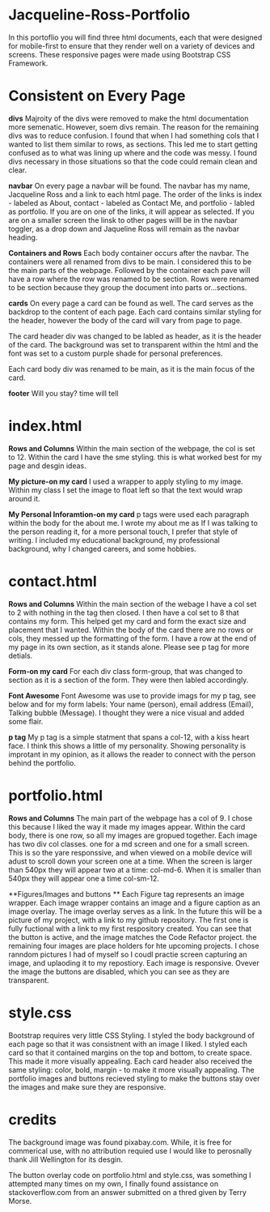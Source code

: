 # Jacqueline-Ross-Portfolio

In this portoflio you will find three html documents, each that were designed for mobile-first to ensure that they render well on a variety of devices and screens. These responsive pages were made using Bootstrap CSS Framework. 

# Consistent on Every Page
**divs**
Majroity of the divs were removed to make the html documentation more semenatic. However, soem divs remain. The reason for the remaining divs was to reduce confusion. I found that when I had something cols that I wanted to list them similar to rows, as sections. This led me to start getting confused as to what was lining up where and the code was messy. I found divs necessary in those situations so that the code could remain clean and clear. 

**navbar**
On every page a navbar will be found. The navbar has my name, Jacqueline Ross and a link to each html page. The order of the links is index - labeled as About, contact - labeled as Contact Me, and portfolio - labled as portfolio. If you are on one of the links, it will appear as selected. If you are on a smaller screen the linsk to other pages willl be in the navbar toggler, as a drop down and Jaqueline Ross will remain as the navbar heading. 

**Containers and Rows**
Each body container occurs after the navbar. The containers were all renamed from divs to be main. I considered this to be the main parts of the webpage. Followed by the container each pave will have a row where the row was renamed to be section. Rows were renamed to be section because they group the document into parts or...sections. 

**cards**
On every page a card can be found as well. The card serves as the backdrop to the content of each page. Each card contains similar styling for the header, however the body of the card will vary from page to page. 

The card header div was changed to be labled as header, as it is the header of the card. The background was set to transparent within the html and the font was set to a custom purple shade for personal preferences.  

Each card body div was renamed to be main, as it is the main focus of the card. 

**footer**
Will you stay? time will tell

# index.html 

**Rows and Columns**
Within the main section of the webpage, the col is set to 12. Within the card I have the sme styling. this is what worked best for my page and desgin ideas. 

**My picture-on my card**
I used a wrapper to apply styling to my image. Within my class I set the image to float left so that the text would wrap around it. 

**My Personal Inforamtion-on my card**
p tags were used each paragraph within the body for the about me. I wrote my about me as If I was talking to the person reading it, for a more personal touch, I prefer that style of writing. I included my educational background, my professional background, why I changed careers, and some hobbies. 

# contact.html

**Rows and Columns**
Within the main section of the webage I have a col set to 2 with nothing in the tag then closed. I then have a col set to 8 that contains my form. This helped get my card and form the exact size and placement that I wanted. 
Within the body of the card there are no rows or cols, they messed up the formatting of the form. 
I have a row at the end of my page in its own section, as it stands alone. Please see p tag for more detials. 

**Form-on my card**
For each div class form-group, that was changed to section as it is a section of the form. They were then labled accordingly. 

**Font Awesome**
Font Awesome was use to provide imags for my p tag, see below and for my form labels: Your name (person), email address (Email), Talking bubble (Message). I thought they were a nice visual and added some flair. 

**p tag**
My p tag is a simple statment that spans a col-12, with a kiss heart face. I think this shows a little of my personality. Showing personality is improtant in my opinion, as it allows the reader to connect with the person behind the portfolio. 

# portfolio.html 

**Rows and Columns**
The main part of the webpage has a col of 9. I chose this because I liked the way it made my images appear. 
Within the card body, there is one row, so all my images are gropued together. Each image has two div col classes. one for a md screen and one for a small screen. This is so the yare responssive, and when viewed on a mobile device will adust to scroll down your screen one at a time. When the screen is larger than 540px they will appear two at a time: col-md-6. When it is smaller than 540px they will appear one a time col-sm-12. 

**Figures/Images and buttons ** 
Each Figure tag represents an image wrapper. Each image wrapper contains an image and a figure caption as an image overlay. The image overlay serves as a link. 
In the future this will be a picture of my project, with a link to my github repository. The first one is fully fuctional with a link to my first respository created. You can see that the button is active, and the image matches the Code Refactor project. the remaining four images are place holders for hte upcoming projects. I chose ranndom pictures I had of myself so I coudl practie screen capturing an image, and uplaoding it to my repostiory. Each image is responsive. Ovever the image the buttons are disabled, which you can see as they are transparent. 

# style.css 

Bootstrap requires very little CSS Styling. I styled the body background of each page so that it was consistnent with an image I liked. I styled each card so that it contained margins on the top and bottom, to create space. This made it more visually appealing. Each card header also received the same styling: color, bold, margin - to make it more visually appealing. The portfolio images and buttons recieved styling to make the buttons stay over the images and make sure they are responsive. 


# credits 
The background image was found pixabay.com. While, it is free for commerical use, with no attribution requied use I would like to perosnally thank Jill Wellington for its desgin. 

The button overlay code on portfolio.html and style.css, was something I attempted many times on my own, I finally found assistance on stackoverflow.com from an answer submitted on a thred given by Terry Morse. 
